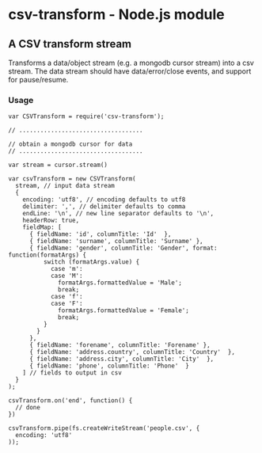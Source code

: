 # csv-transform - Node.js module

## A CSV transform stream

Transforms a data/object stream (e.g. a mongodb cursor stream) into a csv stream. The data stream should have data/error/close events, and support for pause/resume.

### Usage

    var CSVTransform = require('csv-transform');

    // ...................................

    // obtain a mongodb cursor for data
    // ...................................

    var stream = cursor.stream()

    var csvTransform = new CSVTransform(
      stream, // input data stream
      {
        encoding: 'utf8', // encoding defaults to utf8
        delimiter: ',', // delimiter defaults to comma
        endLine: '\n', // new line separator defaults to '\n',
        headerRow: true,
        fieldMap: [
          { fieldName: 'id', columnTitle: 'Id'  },
          { fieldName: 'surname', columnTitle: 'Surname' },
          { fieldName: 'gender', columnTitle: 'Gender', format: function(formatArgs) {
              switch (formatArgs.value) {
                case 'm':
                case 'M':
                  formatArgs.formattedValue = 'Male';
                  break;
                case 'f':
                case 'F':
                  formatArgs.formattedValue = 'Female';
                  break;
              }
            }
          },
          { fieldName: 'forename', columnTitle: 'Forename' },
          { fieldName: 'address.country', columnTitle: 'Country'  },
          { fieldName: 'address.city', columnTitle: 'City'  },
          { fieldName: 'phone', columnTitle: 'Phone'  }
        ] // fields to output in csv
      }
    );

    csvTransform.on('end', function() {
      // done
    })

    csvTransform.pipe(fs.createWriteStream('people.csv', {
      encoding: 'utf8'
    ));

